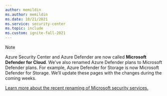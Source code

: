 ```yaml
---
author: memildin
ms.author: memildin
ms.date: 10/21/2021
ms.service: security-center
ms.topic: include
ms.custom: ignite-fall-2021
---
```


> [!NOTE]
>
> Azure Security Center and Azure Defender are now called **Microsoft Defender for Cloud**. We've also renamed Azure Defender plans to Microsoft Defender plans. For example, Azure Defender for Storage is now Microsoft Defender for Storage. We’ll update these pages with the changes during the coming weeks.
>
> [Learn more about the recent renaming of Microsoft security services.](https://aka.ms/secblg11)
